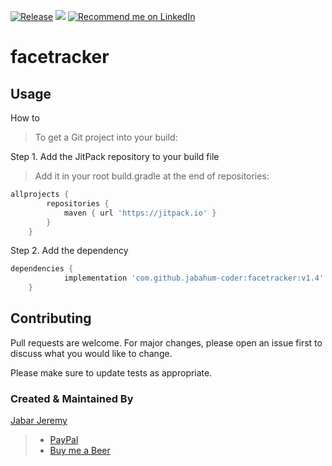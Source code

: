 [![Release](https://jitpack.io/v/jabahum-coder/facetracker.svg)](https://jitpack.io/#jabahum-coder/facetracker)
[![](https://jitci.com/gh/jabahum-coder/facetracker/svg)](https://jitci.com/gh/jabahum-coder/facetracker)
<a href="https://www.linkedin.com/in/jeremyjabar/">
    <img src="https://img.shields.io/badge/Support-Recommed%2FEndorse%20me%20on%20Linkedin-yellow?style=for-the-badge&logo=linkedin" alt="Recommend me on LinkedIn" /></a>

# facetracker
## Usage
 How to
 > To get a Git project into your build:

Step 1. Add the JitPack repository to your build file
 > Add it in your root build.gradle at the end of repositories:

```groovy
allprojects {
		repositories {
			maven { url 'https://jitpack.io' }
		}
	}
```
 Step 2. Add the dependency

```groovy
dependencies {
	        implementation 'com.github.jabahum-coder:facetracker:v1.4'
	}
```


## Contributing
Pull requests are welcome. For major changes, please open an issue first to discuss what you would like to change.

Please make sure to update tests as appropriate.

### Created & Maintained By

[Jabar Jeremy](https://github.com/jabahum-coder)

> 
>
> - [PayPal](https://paypal.me/iamsanskartiwari)
> - [Buy me a Beer](https://www.buymeacoffee.com/jabahum)

